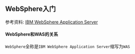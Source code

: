 ## WebSphere入门
参考资料: [IBM WebSphere Application Server](https://zh.wikipedia.org/wiki/IBM_WebSphere_Application_Server)

#### WebSphere和WAS的关系

`WebSphere`全称是`IBM WebSphere Application Server`缩写为`WAS`

